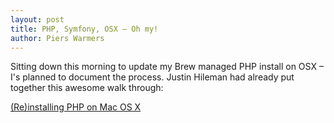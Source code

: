 ```yaml
---
layout: post
title: PHP, Symfony, OSX – Oh my!
author: Piers Warmers
---
```


Sitting down this morning to update my Brew managed PHP install on OSX – I's planned to document the process. Justin Hileman had already put together this awesome walk through:

[(Re)installing PHP on Mac OS X](http://justinhileman.info/article/reinstalling-php-on-mac-os-x/)
